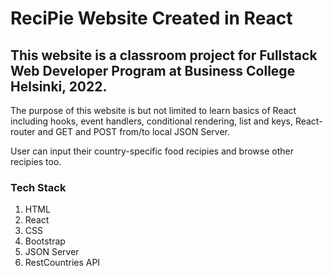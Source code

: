 # ReciPie Website Created in React

## This website is a classroom project for Fullstack Web Developer Program at Business College Helsinki, 2022.

The purpose of this website is but not limited to learn basics of React including hooks, event handlers, conditional rendering, list and keys, React-router and GET and POST from/to local JSON Server.

User can input their country-specific food recipies and browse other recipies too.

### Tech Stack

1. HTML
1. React
1. CSS
1. Bootstrap
1. JSON Server
1. RestCountries API
